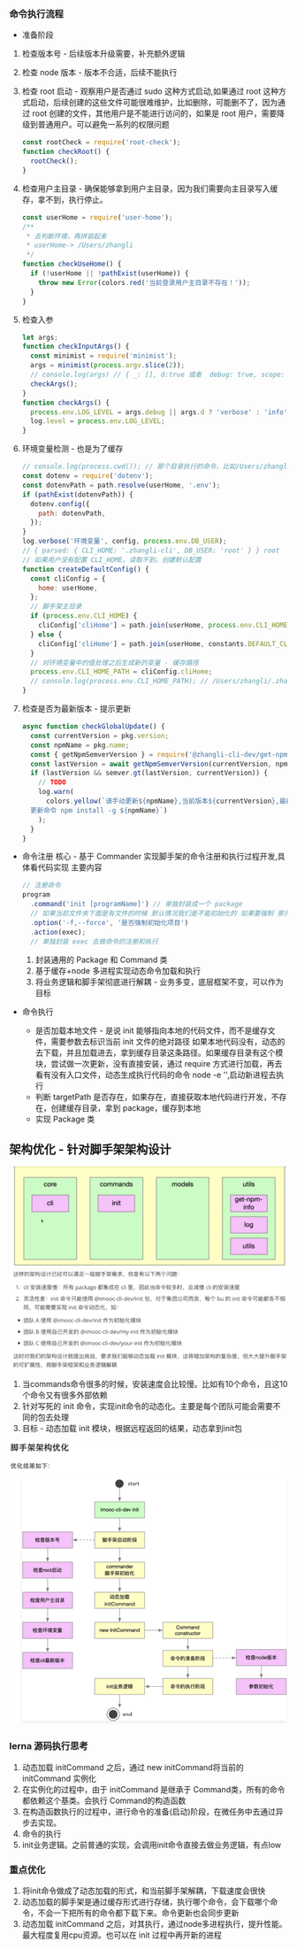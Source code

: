 ### 命令执行流程

- 准备阶段

1. 检查版本号 - 后续版本升级需要，补充额外逻辑
2. 检查 node 版本 - 版本不合适，后续不能执行
3. 检查 root 启动 - 观察用户是否通过 sudo 这种方式启动,如果通过 root 这种方式启动，后续创建的这些文件可能很难维护，比如删除，可能删不了，因为通过 root 创建的文件，其他用户是不能进行访问的，如果是 root 用户，需要降级到普通用户。可以避免一系列的权限问题

   ```js
   const rootCheck = require('root-check');
   function checkRoot() {
     rootCheck();
   }
   ```

4. 检查用户主目录 - 确保能够拿到用户主目录，因为我们需要向主目录写入缓存，拿不到，执行停止。

   ```js
   const userHome = require('user-home');
   /**
    * 去判断环境，再拼装起来
    * userHome-> /Users/zhangli
    */
   function checkUseHome() {
     if (!userHome || !pathExist(userHome)) {
       throw new Error(colors.red('当前登录用户主目录不存在！'));
     }
   }
   ```

5. 检查入参

   ```js
   let args;
   function checkInputArgs() {
     const minimist = require('minimist');
     args = minimist(process.argv.slice(2));
     // console.log(args) // { _: [], d:true 或者  debug: true, scope: true }
     checkArgs();
   }
   function checkArgs() {
     process.env.LOG_LEVEL = args.debug || args.d ? 'verbose' : 'info';
     log.level = process.env.LOG_LEVEL;
   }
   ```

6. 环境变量检测 - 也是为了缓存

   ```js
   // console.log(process.cwd()); // 那个目录执行的命令，比如/Users/zhangli下，输出/Users/zhangli
   const dotenv = require('dotenv');
   const dotenvPath = path.resolve(userHome, '.env');
   if (pathExist(dotenvPath)) {
     dotenv.config({
       path: dotenvPath,
     });
   }
   log.verbose('环境变量', config, process.env.DB_USER);
   // { parsed: { CLI_HOME: '.zhangli-cli', DB_USER: 'root' } } root
   // 如果用户没有配置 CLI_HOME，读取不到，创建默认配置
   function createDefaultConfig() {
     const cliConfig = {
       home: userHome,
     };
     // 脚手架主目录
     if (process.env.CLI_HOME) {
       cliConfig['cliHome'] = path.join(userHome, process.env.CLI_HOME);
     } else {
       cliConfig['cliHome'] = path.join(userHome, constants.DEFAULT_CLI_HOME);
     }
     // 对环境变量中的值处理之后生成新的变量 - 缓存路径
     process.env.CLI_HOME_PATH = cliConfig.cliHome;
     // console.log(process.env.CLI_HOME_PATH); // /Users/zhangli/.zhangli-cli-dev
   }
   ```

7. 检查是否为最新版本 - 提示更新

   ```js
   async function checkGlobalUpdate() {
     const currentVersion = pkg.version;
     const npmName = pkg.name;
     const { getNpmSemverVersion } = require('@zhangli-cli-dev/get-npm-infos');
     const lastVersion = await getNpmSemverVersion(currentVersion, npmName);
     if (lastVersion && semver.gt(lastVersion, currentVersion)) {
       // TODO
       log.warn(
         colors.yellow(`请手动更新${npmName},当前版本${currentVersion},最新版本${lastVersion}
     更新命令 npm install -g ${npmName}`)
       );
     }
   }
   ```

- 命令注册
  核心 - 基于 Commander 实现脚手架的命令注册和执行过程开发,具体看代码实现
  主要内容

  ```js
  // 注册命令
  program
    .command('init [programName]') // 单独封装成一个 package
    // 如果当前文件夹下面是有文件的时候 默认情况我们是不能初始化的 如果要强制 那先清空掉 通过action方法去执行
    .option('-f,--force', '是否强制初始化项目')
    .action(exec); 
    // 单独封装 exec 去做命令的注册和执行
  ```

  1. 封装通用的 Package 和 Command 类
  2. 基于缓存+node 多进程实现动态命令加载和执行
  3. 将业务逻辑和脚手架彻底进行解耦 - 业务多变，底层框架不变，可以作为目标

- 命令执行
  - 是否加载本地文件 - 是说 init 能够指向本地的代码文件，而不是缓存文件，需要参数去标识当前 init 文件的绝对路径
    如果本地代码没有，动态的去下载，并且加载进去，拿到缓存目录这条路径。如果缓存目录有这个模块，尝试做一次更新，没有直接安装，通过 require 方式进行加载，再去看有没有入口文件，动态生成执行代码的命令 node -e '',启动新进程去执行
  - 判断 targetPath 是否存在，如果存在，直接获取本地代码进行开发，不存在，创建缓存目录，拿到 package，缓存到本地
  - 实现 Package 类

## 架构优化 - 针对脚手架架构设计
![脚手架架构设计](../../images/%E8%AE%BE%E8%AE%A1%E7%BC%BA%E9%99%B7%E6%80%9D%E8%80%83.png)
1. 当commands命令很多的时候，安装速度会比较慢。比如有10个命令，且这10个命令又有很多外部依赖
2. 针对写死的 init 命令，实现init命令的动态化。主要是每个团队可能会需要不同的包去处理
3. 目标 - 动态加载 init 模块，根据远程返回的结果，动态拿到init包

![脚手架架构设计后](../../images/%E8%84%9A%E6%89%8B%E6%9E%B6%E8%AE%BE%E8%AE%A1%E4%BC%98%E5%8C%96.png)

 
### lerna 源码执行思考
1. 动态加载 initCommand 之后，通过 new initCommand将当前的 initCommand 实例化
2. 在实例化的过程中，由于 initCommand 是继承于 Command类，所有的命令都依赖这个基类。会执行 Command的构造函数
3. 在构造函数执行的过程中，进行命令的准备(启动)阶段，在微任务中去通过异步去实现。 
4. 命令的执行
5. init业务逻辑。之前普通的实现，会调用init命令直接去做业务逻辑，有点low


### 重点优化
1. 将init命令做成了动态加载的形式，和当前脚手架解耦，下载速度会很快
2. 动态加载的脚手架是通过缓存形式进行存储，执行哪个命令，会下载哪个命令，不会一下把所有的命令都下载下来。命令更新也会同步更新
3. 动态加载 initCommand 之后，对其执行，通过node多进程执行，提升性能。最大程度复用cpu资源。也可以在 init 过程中再开新的进程